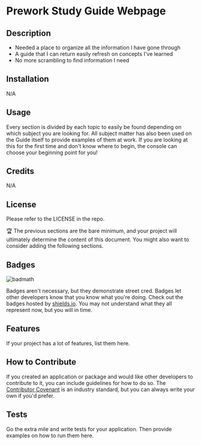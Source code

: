 # Prework Study Guide Webpage

## Description

- Needed a place to organize all the information I have gone through
- A guide that I can return easily refresh on concepts I've learned
- No more scrambling to find information I need

## Installation

N/A

## Usage

Every section is divided by each topic to easily be found depending on which subject you are looking for.  All subject matter has also been used on the Guide itself to provide examples of them at work.  If you are looking at this for the first time and don't know where to begin, the console can choose your beginning point for you!

## Credits

N/A

## License

Please refer to the LICENSE in the repo.

🏆 The previous sections are the bare minimum, and your project will ultimately determine the content of this document. You might also want to consider adding the following sections.

## Badges

![badmath](https://img.shields.io/github/languages/top/nielsenjared/badmath)

Badges aren't necessary, but they demonstrate street cred. Badges let other developers know that you know what you're doing. Check out the badges hosted by [shields.io](https://shields.io/). You may not understand what they all represent now, but you will in time.

## Features

If your project has a lot of features, list them here.

## How to Contribute

If you created an application or package and would like other developers to contribute to it, you can include guidelines for how to do so. The [Contributor Covenant](https://www.contributor-covenant.org/) is an industry standard, but you can always write your own if you'd prefer.

## Tests

Go the extra mile and write tests for your application. Then provide examples on how to run them here.